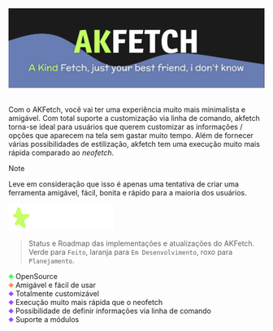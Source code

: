 <div align='center'>
<img src='assets/img/AKFETCH.png' alt='Akfetch Logo'>
</div>
<br>

Com o AKFetch, você vai ter uma experiência muito mais minimalista e amigável. Com total suporte a customização via linha de comando, akfetch torna-se ideal para usuários que querem customizar as informações / opções que aparecem na tela sem gastar muito tempo. Além de fornecer várias possibilidades de estilização, akfetch tem uma execução muito mais rápida comparado ao *neofetch*.

> [!NOTE]
> Leve em consideração que isso é apenas uma tentativa de criar uma ferramenta amigável, fácil, bonita e rápido para a maioria dos usuários.

<img src="assets/img/Features.png">

> Status e Roadmap das implementações e atualizações do AKFetch. Verde para `Feito`, laranja para `Em Desenvolvimento`, roxo para `Planejamento`.

<div align="left">
    <img src="assets/img/Done10px.png">
    OpenSource
    <br>
    <img src="assets/img/Developing10px.png">
    Amigável e fácil de usar
    <br>
    <img src="assets/img/Planning10px.png">
    Totalmente customizável
    <br>
    <img src="assets/img/Planning10px.png">
    Execução muito mais rápida que o neofetch
    <br>
    <img src="assets/img/Planning10px.png">
    Possibilidade de definir informações via linha de comando
    <br>
    <img src="assets/img/Planning10px.png">
    Suporte a módulos
    <br>
</div>